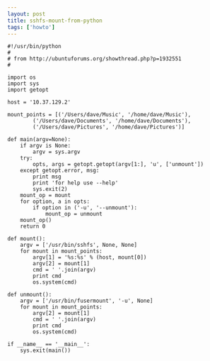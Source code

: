 ```yaml
---
layout: post
title: sshfs-mount-from-python
tags: ['howto']
---
```


    #!/usr/bin/python
    #
    # from http://ubuntuforums.org/showthread.php?p=1932551
    #

    import os
    import sys
    import getopt

    host = '10.37.129.2'

    mount_points = [('/Users/dave/Music', '/home/dave/Music'),
            ('/Users/dave/Documents', '/home/dave/Documents'),
            ('/Users/dave/Pictures', '/home/dave/Pictures')]

    def main(argv=None):
        if argv is None:
            argv = sys.argv
        try:
            opts, args = getopt.getopt(argv[1:], 'u', ['unmount'])
        except getopt.error, msg:
            print msg
            print 'for help use --help'
            sys.exit(2)
        mount_op = mount
        for option, a in opts:
            if option in ('-u', '--unmount'):
                mount_op = unmount
        mount_op()    
        return 0

    def mount():
        argv = ['/usr/bin/sshfs', None, None]
        for mount in mount_points:
            argv[1] = '%s:%s' % (host, mount[0])
            argv[2] = mount[1]
            cmd = ' '.join(argv)
            print cmd
            os.system(cmd)

    def unmount():
        argv = ['/usr/bin/fusermount', '-u', None]
        for mount in mount_points:
            argv[2] = mount[1]
            cmd = ' '.join(argv)
            print cmd
            os.system(cmd)

    if __name__ == '__main__':
        sys.exit(main())

